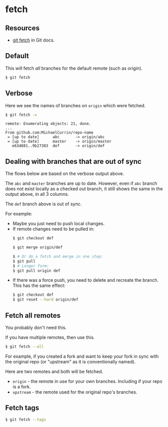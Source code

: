 # fetch

## Resources

- [git fetch](https://git-scm.com/docs/git-fetch) in Git docs.


## Default

This will fetch _all_ branches for the default remote (such as origin).

```sh
$ git fetch
```


## Verbose

Here we see the names of branches on `origin` which were fetched.

```sh
$ git fetch -v
```
```
remote: Enumerating objects: 21, done.
...
From github.com:MichaelCurrin/repo-name
 = [up to date]      abc       -> origin/abc
 = [up to date]      master    -> origin/master
   e63d881..9b27383  def       -> origin/def
```


## Dealing with branches that are out of sync

The flows below are based on the verbose output above.

The `abc` and `master` branches are up to date. However, even if `abc` branch does not exist locally as a checked out branch, it still shows the same in the output above, in all 3 columns.

The `def` branch above is out of sync. 

For example:

- Maybe you just need to push local changes.
- If remote changes need to be pulled in:
    ```sh
    $ git checkout def

    $ git merge origin/def

    $ # Or do a fetch and merge in one step:
    $ git pull
    $ # Longer form:
    $ git pull origin def
    ```
- If there was a force push, you need to delete and recreate the branch. This has the same effect:
    ```sh
    $ git checkout def
    $ git reset --hard origin/def
    ```


## Fetch all remotes

You probably don't need this.

If you have multiple remotes, then use this.

```sh
$ git fetch --all
```

For example, if you created a fork and want to keep your fork in sync with the original repo (or "upstream" as it is conventionally named).

Here are two remotes and both will be fetched.

- `origin` - the remote in use for your own branches. Including if your repo is a fork.
- `upstream` - the remote used for the original repo's branches.


## Fetch tags

```sh
$ git fetch --tags
```
